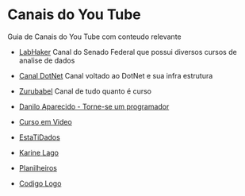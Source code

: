 # Canais do You Tube
Guia de Canais do You Tube com conteudo relevante

* [LabHaker](https://www.youtube.com/user/LabHackerCD/playlists) Canal do Senado Federal que possui diversos cursos de analise de dados

* [Canal DotNet](https://www.youtube.com/canaldotnet) Canal voltado ao DotNet e sua infra estrutura

* [Zurubabel](https://www.youtube.com/user/Zurubabel/playlists) Canal de tudo quanto é curso

* [Danilo Aparecido - Torne-se um programador](https://www.youtube.com/user/Didox59/playlists)

* [Curso em Video](https://www.youtube.com/user/cursosemvideo/playlists)

* [EstaTiDados](https://www.youtube.com/channel/UC4jROkPjTvnXRkuo2GAwKXw)

* [Karine Lago](https://www.youtube.com/channel/UCsx_ZsgsX6BIFueejCDBLkg)

* [Planilheiros](https://www.youtube.com/channel/UCusu-y_cy_0fXxOwCTmELqw/videos)

* [Codigo Logo](https://www.youtube.com/channel/UCwZFL945LUQcF9OpEWSfbeg/playlists)
